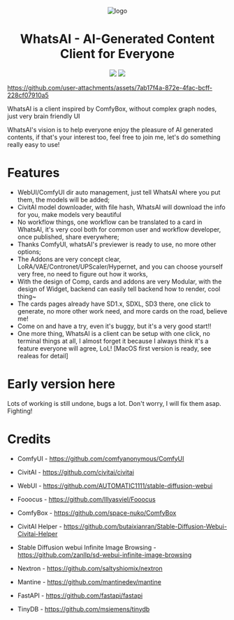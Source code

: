 <div align="center">

![logo](https://github.com/user-attachments/assets/0b23e781-d06f-4000-9b63-a5ff429d09a1)

# WhatsAI - AI-Generated Content Client for Everyone

[license]: https://img.shields.io/github/license/benchiong/whatsai-client
[release-version]: https://img.shields.io/github/v/tag/benchiong/whatsai-client

[![][license]](https://github.com/benchiong/whatsai-client/blob/main/LICENSE)
[![][release-version]](https://github.com/benchiong/whatsai-client/releases/latest)

</div>


https://github.com/user-attachments/assets/7ab17f4a-872e-4fac-bcff-228cf07910a5

WhatsAI is a client inspired by ComfyBox, without complex graph nodes, just very brain friendly UI

WhatsAI's vision is to help everyone enjoy the pleasure of AI generated contents, if that's your interest too, feel free
to join me, let's do something really easy to use!

# Features
* WebUI/ComfyUI dir auto management, just tell WhatsAI where you put them, the models will be added;
* CivitAI model downloader, with file hash, WhatsAI will download the info for you, make models very beautiful 
* No workflow things, one workflow can be translated to a card in  WhatsAI, it's very cool both for common user
  and workflow developer, once published, share everywhere;
* Thanks ComfyUI, whatsAI's previewer is ready to use, no more other options;
* The Addons are very concept clear, LoRA/VAE/Contronet/UPScaler/Hypernet, and you can choose yourself very free,
  no need to figure out how it works,
* With the design of Comp, cards and addons are very Modular, with the design of Widget, backend can easily tell 
  backend how to render, cool thing~
* The cards pages already have SD1.x, SDXL, SD3 there, one click to generate, no more other work need, and more
  cards on the road, believe me!
* Come on and have a try, even it's buggy, but it's a very good start!!
* One more thing, WhatsAI is a client can be setup with one click, no terminal things at all, I almost forget it 
  because I always think it's a feature everyone will agree, LoL!
  [MacOS first version is ready, see realeas for detail]

# Early version here
Lots of working is still undone, bugs a lot. Don't worry, I will fix them asap. Fighting!



# Credits
- ComfyUI - https://github.com/comfyanonymous/ComfyUI
- CivitAI - https://github.com/civitai/civitai
- WebUI   - https://github.com/AUTOMATIC1111/stable-diffusion-webui
- Fooocus - https://github.com/lllyasviel/Fooocus
- ComfyBox - https://github.com/space-nuko/ComfyBox
- CivitAI Helper - https://github.com/butaixianran/Stable-Diffusion-Webui-Civitai-Helper
- Stable Diffusion webui Infinite Image Browsing - https://github.com/zanllp/sd-webui-infinite-image-browsing

- Nextron - https://github.com/saltyshiomix/nextron
- Mantine - https://github.com/mantinedev/mantine
- FastAPI - https://github.com/fastapi/fastapi
- TinyDB  - https://github.com/msiemens/tinydb

